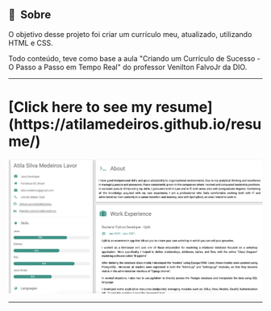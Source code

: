 

## 🔖&nbsp; Sobre

O objetivo desse projeto foi criar um currículo meu, atualizado, utilizando HTML e CSS.

Todo conteúdo, teve como base a aula "Criando um Currículo de Sucesso - O Passo a Passo em Tempo Real" do professor Venilton FalvoJr da DIO.


---


<h1>
    [Click here to see my resume](https://atilamedeiros.github.io/resume/)
</h1>

   <img src="https://github.com/AtilaMedeiros/resume/blob/main/Resume.jpg">

---
